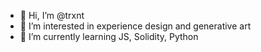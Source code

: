 - 👋 Hi, I’m @trxnt
- 👀 I’m interested in experience design and generative art
- 🌱 I’m currently learning JS, Solidity, Python


<!---
trxnt/trxnt is a ✨ special ✨ repository because its `README.md` (this file) appears on your GitHub profile.
You can click the Preview link to take a look at your changes.
--->
